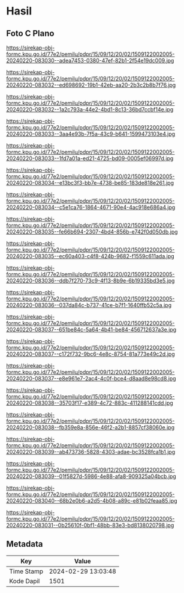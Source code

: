 # Hasil

## Foto C Plano

https://sirekap-obj-formc.kpu.go.id/77e2/pemilu/pdpr/15/09/12/20/02/1509122002005-20240220-083030--adea7453-0380-47ef-82b1-2f54e19dc009.jpg

https://sirekap-obj-formc.kpu.go.id/77e2/pemilu/pdpr/15/09/12/20/02/1509122002005-20240220-083032--ed698692-19b1-42eb-aa20-2b3c2b8b7f76.jpg

https://sirekap-obj-formc.kpu.go.id/77e2/pemilu/pdpr/15/09/12/20/02/1509122002005-20240220-083032--1a2c793a-44e2-4bd1-8c13-36bd7ccbf14e.jpg

https://sirekap-obj-formc.kpu.go.id/77e2/pemilu/pdpr/15/09/12/20/02/1509122002005-20240220-083033--3aa4e93b-7f5a-43c9-b641-1599473103e4.jpg

https://sirekap-obj-formc.kpu.go.id/77e2/pemilu/pdpr/15/09/12/20/02/1509122002005-20240220-083033--1fd7a01a-ed21-4725-bd09-0005ef06997d.jpg

https://sirekap-obj-formc.kpu.go.id/77e2/pemilu/pdpr/15/09/12/20/02/1509122002005-20240220-083034--e13bc3f3-bb7e-4738-be85-183de818e261.jpg

https://sirekap-obj-formc.kpu.go.id/77e2/pemilu/pdpr/15/09/12/20/02/1509122002005-20240220-083034--c5e1ca76-1864-4671-90e4-4ac918e686a4.jpg

https://sirekap-obj-formc.kpu.go.id/77e2/pemilu/pdpr/15/09/12/20/02/1509122002005-20240220-083035--fe66b694-2307-4bd4-856b-e742f0d050db.jpg

https://sirekap-obj-formc.kpu.go.id/77e2/pemilu/pdpr/15/09/12/20/02/1509122002005-20240220-083035--ec60a403-c4f8-424b-9682-f1559c611ada.jpg

https://sirekap-obj-formc.kpu.go.id/77e2/pemilu/pdpr/15/09/12/20/02/1509122002005-20240220-083036--ddb7f270-73c9-4f13-8b9e-6b19335bd3e5.jpg

https://sirekap-obj-formc.kpu.go.id/77e2/pemilu/pdpr/15/09/12/20/02/1509122002005-20240220-083036--037da84c-b737-41ce-b7f1-1640ffb52c5a.jpg

https://sirekap-obj-formc.kpu.go.id/77e2/pemilu/pdpr/15/09/12/20/02/1509122002005-20240220-083037--651be84c-5a64-4b41-be84-456712637a3e.jpg

https://sirekap-obj-formc.kpu.go.id/77e2/pemilu/pdpr/15/09/12/20/02/1509122002005-20240220-083037--c172f732-9bc6-4e8c-8754-81a773e49c2d.jpg

https://sirekap-obj-formc.kpu.go.id/77e2/pemilu/pdpr/15/09/12/20/02/1509122002005-20240220-083037--e8e961e7-2ac4-4c0f-bce4-d8aad8e98cd8.jpg

https://sirekap-obj-formc.kpu.go.id/77e2/pemilu/pdpr/15/09/12/20/02/1509122002005-20240220-083038--35703f17-e389-4c72-883c-411288141cdd.jpg

https://sirekap-obj-formc.kpu.go.id/77e2/pemilu/pdpr/15/09/12/20/02/1509122002005-20240220-083038--fb359e8a-856e-46f2-a2b1-8857cf38060e.jpg

https://sirekap-obj-formc.kpu.go.id/77e2/pemilu/pdpr/15/09/12/20/02/1509122002005-20240220-083039--ab473736-5828-4303-adae-bc3528fca1b1.jpg

https://sirekap-obj-formc.kpu.go.id/77e2/pemilu/pdpr/15/09/12/20/02/1509122002005-20240220-083039--01f5827d-5986-4e88-afa8-909325a04bcb.jpg

https://sirekap-obj-formc.kpu.go.id/77e2/pemilu/pdpr/15/09/12/20/02/1509122002005-20240220-083040--68b2e0b6-a2d5-4b08-a89c-e81b02feaa85.jpg

https://sirekap-obj-formc.kpu.go.id/77e2/pemilu/pdpr/15/09/12/20/02/1509122002005-20240220-083031--0b25610f-0bf1-48bb-83e3-bd8138020798.jpg


## Metadata

| Key        | Value               |
| ---------- | ------------------- |
| Time Stamp | 2024-02-29 13:03:48 |
| Kode Dapil | 1501                |



